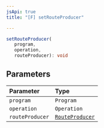 ```yaml
---
jsApi: true
title: "[F] setRouteProducer"

---
```

```ts
setRouteProducer(
   program, 
   operation, 
   routeProducer): void
```

## Parameters

| Parameter | Type |
| :------ | :------ |
| `program` | `Program` |
| `operation` | `Operation` |
| `routeProducer` | [`RouteProducer`](../type-aliases/RouteProducer.md) |
